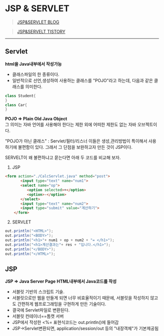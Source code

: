 # JSP & SERVLET

> [JSP&SERVLET BLOG](https://m.blog.naver.com/acornedu/221128616501)   

> [JSP&SERVELT TISTORY](https://mangkyu.tistory.com/14)
<HR>  

## Servlet

**html을 Java내부에서 작성가능**
- 클래스파일의 한 종류이다.
- 일반적으로 선언,생성하여 사용하는 클래스를 "POJO"라고 하는데, 다음과 같은 클래스를 의미한다.

```java
class Student{
}
class Car{
}
```
**POJO => Plain Old Java Object**\
그 의미는 자바 언어를 사용해야 한다는 제한 외에 어떠한 제한도 없는 자바 오브젝트이다. 

"POJO가 아닌 클래스" : Servlet/필터/리스너 이들은 생성,관리방법이 특이해서 사용하기에 불편함이 있다. 그래서 그 단점을 보완하고자 만든 것이 JSP이다. 

SERVELT이 왜 불편하냐고 묻는다면 아래 두 코드를 비교해 보자. 

1. JSP
```html
<form action="./CalcServlet.java" method="post">
	   <input type="text" name="num1">
	   <select name="op">
	      <option selected>+</option>
	      <option>-</option>
	   </select>
	   <input type="text" name="num2">
	   <input type="submit" value="계산하기">
	</form>
```

2. SERVLET
```java
out.println("<HTML>");
out.println("<BODY>");
out.println("<h1>"+ num1 + op + num2 + "= </h1>");
out.println("<h1>계산결과는"+ res + "입니다.</h1>");
out.println("</BODY>");
out.println("</HTML>");
```

## JSP

**JSP => Java Server Page**
**HTML내부에서 Java코드를 작성**

- 서블릿 기반의 스크립트 기술. 
- 서블릿으로만 웹을 만들게 되면 너무 비효율적이기 때문에, 서블릿을 작성하지 않고도 간편하게 웹프로그래밍을 구현하게 만든 기술이다. 
- 결국에 Servlet파일로 변환된다. 
- 서블릿 컨테이너==톰캣 서버
- JSP에서 작성한 <%= 표현식코드는 out.println()에 들어감
- JSP->Servlet변환되면, application/session/out 등의 "내장객체"가 기본제공됨



